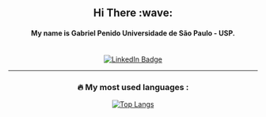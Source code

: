 <div align="center">
  <h2>Hi There :wave:</h2>
  <h4>My name is Gabriel Penido Universidade de São Paulo - USP.</h4>
</br>
<a href="https://www.linkedin.com/in/gabriel-penido-7843441a4/">
    <img src="https://img.shields.io/badge/LinkedIn-blue?style=for-the-badge&logo=linkedin&logoColor=white" alt="LinkedIn Badge"/>
 </a>
 
---

### :fire: My most used languages :

[![Top Langs](https://github-readme-stats.vercel.app/api/top-langs/?username=lepenidon&layout=compact&theme=vision-friendly-dark)](https://github.com/anuraghazra/github-readme-stats)

<!--
**LePenidon/LePenidon** is a ✨ _special_ ✨ repository because its `README.md` (this file) appears on your GitHub profile.

Here are some ideas to get you started:

- 🔭 I’m currently working on ...
- 🌱 I’m currently learning ...
- 👯 I’m looking to collaborate on ...
- 🤔 I’m looking for help with ...
- 💬 Ask me about ...
- 📫 How to reach me: ...
- 😄 Pronouns: ...
- ⚡ Fun fact: ...
-->
